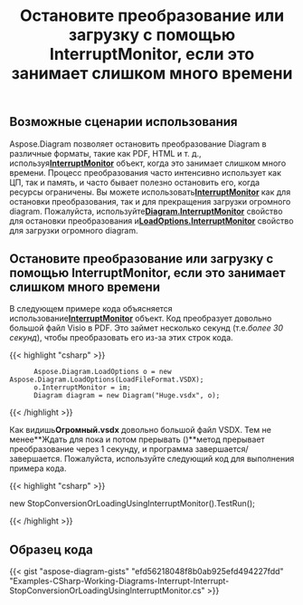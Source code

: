 ﻿---
title: Остановите преобразование или загрузку с помощью InterruptMonitor, если это занимает слишком много времени
type: docs
weight: 30
url: /ru/net/stop-conversion-or-loading-using-interruptmonitor-when-it-is-taking-too-long/
description: В этом разделе объясняется, как остановить преобразование или загрузку с помощью Aspose.Diagram.
---
## **Возможные сценарии использования**

Aspose.Diagram позволяет остановить преобразование Diagram в различные форматы, такие как PDF, HTML и т. д., используя[**InterruptMonitor**](https://reference.aspose.com/diagram/net/aspose.diagram/interruptmonitor) объект, когда это занимает слишком много времени. Процесс преобразования часто интенсивно использует как ЦП, так и память, и часто бывает полезно остановить его, когда ресурсы ограничены. Вы можете использовать[**InterruptMonitor**](https://reference.aspose.com/diagram/net/aspose.diagram/interruptmonitor) как для остановки преобразования, так и для прекращения загрузки огромного diagram. Пожалуйста, используйте[**Diagram.InterruptMonitor**](https://reference.aspose.com/diagram/net/aspose.diagram/diagram/properties/interruptmonitor) свойство для остановки преобразования и[**LoadOptions.InterruptMonitor**](https://reference.aspose.com/diagram/net/aspose.diagram/loadoptions/properties/interruptmonitor) свойство для загрузки огромного diagram.

## **Остановите преобразование или загрузку с помощью InterruptMonitor, если это занимает слишком много времени**

В следующем примере кода объясняется использование[**InterruptMonitor**](https://reference.aspose.com/diagram/net/aspose.diagram/interruptmonitor) объект. Код преобразует довольно большой файл Visio в PDF. Это займет несколько секунд (т.е.*более 30 секунд*), чтобы преобразовать его из-за этих строк кода.

{{< highlight "csharp" >}}

	      Aspose.Diagram.LoadOptions o = new Aspose.Diagram.LoadOptions(LoadFileFormat.VSDX);
	      o.InterruptMonitor = im;
	      Diagram diagram = new Diagram("Huge.vsdx", o);

{{< /highlight >}}

 Как видишь**Огромный.vsdx** довольно большой файл VSDX. Тем не менее**Ждать для пока и потом прерывать ()**метод прерывает преобразование через 1 секунду, и программа завершается/завершается. Пожалуйста, используйте следующий код для выполнения примера кода.

{{< highlight "csharp" >}}

 new StopConversionOrLoadingUsingInterruptMonitor().TestRun();

{{< /highlight >}}

## **Образец кода**
{{< gist "aspose-diagram-gists" "efd56218048f8b0ab925efd494227fdd" "Examples-CSharp-Working-Diagrams-Interrupt-Interrupt-StopConversionOrLoadingUsingInterruptMonitor.cs" >}}
